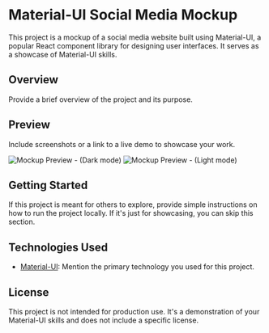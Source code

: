 # Material-UI Social Media Mockup

This project is a mockup of a social media website built using Material-UI, a popular React component library for designing user interfaces. It serves as a showcase of Material-UI skills.

## Overview

Provide a brief overview of the project and its purpose.

## Preview

Include screenshots or a link to a live demo to showcase your work.

![Mockup Preview - (Dark mode)]("https://drive.google.com/file/d/1r7VzOILsIvHiykYP8RHOpmGxreUuE_VI/view?usp=sharing")
![Mockup Preview - (Light mode)]("https://drive.google.com/file/d/1aZjkbWwu3-Woix017MoIUzx4EaRczcBB/view?usp=sharing")

## Getting Started

If this project is meant for others to explore, provide simple instructions on how to run the project locally. If it's just for showcasing, you can skip this section.

## Technologies Used

- [Material-UI](https://material-ui.com/): Mention the primary technology you used for this project.

## License

This project is not intended for production use. It's a demonstration of your Material-UI skills and does not include a specific license.


